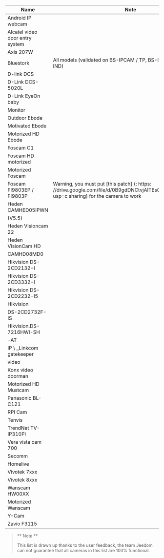 | Name                     | Note                | Link                     |
|-------------------------|-------------------------|--------------------------|
| Android IP webcam       |                         |                          |
| Alcatel video door entry system   |                         |                          |
| Axis 207W               |                         |                          |
| Bluestork               | All models (validated on BS-IPCAM / TP, BS-IPCAM-W, BS-CAM-IND) |                          |
| D-link DCS              |                         |                          |
| D-Link DCS-5020L        |                         |                          |
| D-Link EyeOn baby       |                         |                          |
| Monitor                 |                         |                          |
| Outdoor Ebode        |                         |                          |
| Motivated Ebode          |                         |                          |
| Motorized HD Ebode      |                         |                          |
| Foscam C1               |                         |                          |
| Foscam HD motorized     |                         |                          |
| Motorized Foscam        |                         |                          |
| Foscam FI9803EP / FI9803P | Warning, you must put [this patch] (: https: //drive.google.com/file/d/0B9gdDNCtvjAITEs0UjduRV9zSG8/view?usp=c sharing) for the camera to work
| Heden CAMHED05IPWN      |                         |                          |
| (V5.5)                  |                         |                          |
| Heden Visioncam 22      |                         |                          |
| Heden VisionCam HD      |                         |                          |
| CAMHD08MD0              |                         |                          |
| Hikvision DS-2CD2132-I  |                         |                          |
| Hikvision DS-2CD3332-I  |                         |                          |
| Hikvision DS-2CD2232-I5 |                         |                          |
| Hikvision               |                         |                          |
| DS-2CD2732F-IS          |                         |                          |
| Hikvision.DS-7216HWI-SH |                         |                          |
| -AT                      |                         |                          |
| IP \ _Linkcom gatekeeper     |                         |                          |
| video                   |                         |                          |
| Konx video doorman      |                         |                          |
| Motorized HD Mustcam    |                         |                          |
| Panasonic BL-C121       |                         |                          |
| RPI Cam                 |                         |                          |
| Tenvis                  |                         |                          |
| TrendNet TV-IP310PI     |                         |                          |
| Vera vista cam 700      |                         |                          |
| Secomm                  |                         |                          |
| Homelive                |                         |                          |
| Vivotek 7xxx            |                         |                          |
| Vivotek 8xxx            |                         |                          |
| Wanscam HW00XX          |                         |                          |
| Motorized Wanscam       |                         |                          |
| Y-Cam                   |                         |                          |
| Zavio F3115             |                         |                          |

> ** Note **
>
> This list is drawn up thanks to the user feedback, the team
> Jeedom can not guarantee that all cameras in this list
> are 100% functional.

